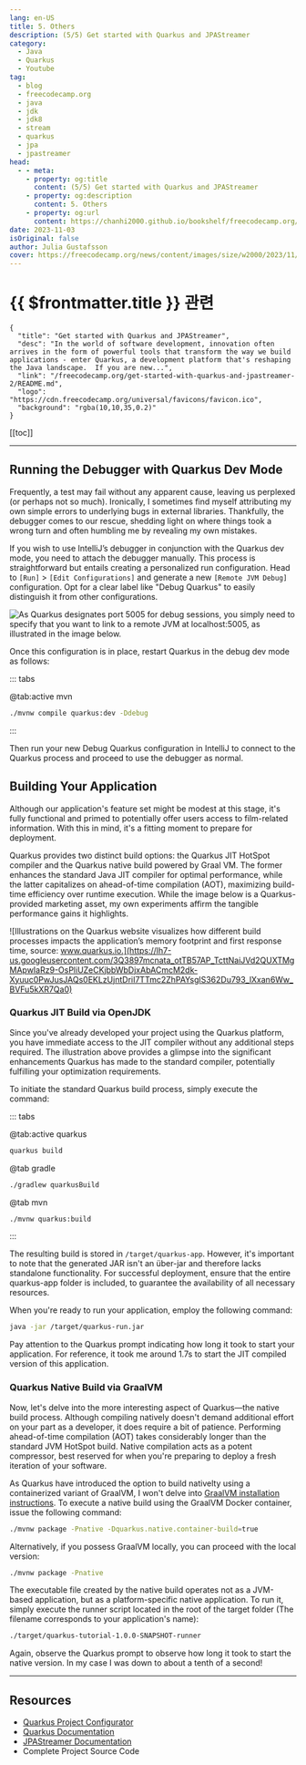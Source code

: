 ```yaml
---
lang: en-US
title: 5. Others
description: (5/5) Get started with Quarkus and JPAStreamer
category: 
  - Java
  - Quarkus
  - Youtube
tag: 
  - blog
  - freecodecamp.org
  - java
  - jdk
  - jdk8
  - stream
  - quarkus
  - jpa
  - jpastreamer
head:
  - - meta:
    - property: og:title
      content: (5/5) Get started with Quarkus and JPAStreamer
    - property: og:description
      content: 5. Others
    - property: og:url
      content: https://chanhi2000.github.io/bookshelf/freecodecamp.org/get-started-with-quarkus-and-jpastreamer-2/others.html
date: 2023-11-03
isOriginal: false
author: Julia Gustafsson
cover: https://freecodecamp.org/news/content/images/size/w2000/2023/11/jpastreamer_featureimage_update.png
---
```


# {{ $frontmatter.title }} 관련

```component VPCard
{
  "title": "Get started with Quarkus and JPAStreamer",
  "desc": "In the world of software development, innovation often arrives in the form of powerful tools that transform the way we build applications - enter Quarkus, a development platform that's reshaping the Java landscape.  If you are new...",
  "link": "/freecodecamp.org/get-started-with-quarkus-and-jpastreamer-2/README.md",
  "logo": "https://cdn.freecodecamp.org/universal/favicons/favicon.ico",
  "background": "rgba(10,10,35,0.2)"
}
```

[[toc]]

---

<SiteInfo
  name="Get started with Quarkus and JPAStreamer"
  desc="In the world of software development, innovation often arrives in the form of powerful tools that transform the way we build applications - enter Quarkus, a development platform that's reshaping the Java landscape.  If you are new..."
  url="https://freecodecamp.org/news/get-started-with-quarkus-and-jpastreamer-2/"
  logo="https://cdn.freecodecamp.org/universal/favicons/favicon.ico"
  preview="https://freecodecamp.org/news/content/images/size/w2000/2023/11/jpastreamer_featureimage_update.png"/>

<VidStack src="youtube/KZnQ5R8Kd4I" />

## Running the Debugger with Quarkus Dev Mode

Frequently, a test may fail without any apparent cause, leaving us perplexed (or perhaps not so much). Ironically, I sometimes find myself attributing my own simple errors to underlying bugs in external libraries. Thankfully, the debugger comes to our rescue, shedding light on where things took a wrong turn and often humbling me by revealing my own mistakes.

If you wish to use IntelliJ’s debugger in conjunction with the Quarkus dev mode, you need to attach the debugger manually. This process is straightforward but entails creating a personalized run configuration. Head to <FontIcon icon="iconfont icon-select"/>`[Run]` > `[Edit Configurations]` and generate a new <FontIcon icon="iconfont icon-select"/>`[Remote JVM Debug]` configuration. Opt for a clear label like "Debug Quarkus" to easily distinguish it from other configurations.

![As Quarkus designates port 5005 for debug sessions, you simply need to specify that you want to link to a remote JVM at localhost:5005, as illustrated in the image below.](https://lh7-us.googleusercontent.com/mU5yuxU9P-ZhumCGo2fRWK__nbZA4X9JJ_2hoQSTzcFCsgVMcm_O01yyj4RODjnz_GkOZ2Lj4NwclnKyij3CilIxPthGMuMOxc1EJqB8SanULs-Aq6N011tAKqjXh6yV0Ij53h4_oUlHIdY9nsm5Btk)

Once this configuration is in place, restart Quarkus in the debug dev mode as follows:

::: tabs

@tab:active mvn

```sh
./mvnw compile quarkus:dev -Ddebug
```

:::


Then run your new Debug Quarkus configuration in IntelliJ to connect to the Quarkus process and proceed to use the debugger as normal.

## Building Your Application

Although our application's feature set might be modest at this stage, it's fully functional and primed to potentially offer users access to film-related information. With this in mind, it's a fitting moment to prepare for deployment.

Quarkus provides two distinct build options: the Quarkus JIT HotSpot compiler and the Quarkus native build powered by Graal VM. The former enhances the standard Java JIT compiler for optimal performance, while the latter capitalizes on ahead-of-time compilation (AOT), maximizing build-time efficiency over runtime execution. While the image below is a Quarkus-provided marketing asset, my own experiments affirm the tangible performance gains it highlights.

![Illustrations on the Quarkus website visualizes how different build processes impacts the application’s memory footprint and first response time, source: www.quarkus.io.](https://lh7-us.googleusercontent.com/3Q3897mcnata_otTB57AP_TcttNaiJVd2QUXTMgMApwIaRz9-OsPliUZeCKjbbWbDjxAbACmcM2dk-Xyuuc0PwJusJAQs0EKLzUjntDriI7TTmc2ZhPAYsglS362Du793_lXxan6Ww_BVFu5kXR7Qa0)


### Quarkus JIT Build via OpenJDK

Since you've already developed your project using the Quarkus platform, you have immediate access to the JIT compiler without any additional steps required. The illustration above provides a glimpse into the significant enhancements Quarkus has made to the standard compiler, potentially fulfilling your optimization requirements.

To initiate the standard Quarkus build process, simply execute the command:

::: tabs 

@tab:active quarkus

```sh
quarkus build
```

@tab gradle

```sh
./gradlew quarkusBuild
```

@tab mvn

```sh
./mvnw quarkus:build
```

:::

The resulting build is stored in <FontIcon icon="fas fa-folder-open"/>`/target/quarkus-app`.  However, it's important to note that the generated JAR isn't an über-jar and therefore lacks standalone functionality. For successful deployment, ensure that the entire quarkus-app folder is included, to guarantee the availability of all necessary resources.

When you're ready to run your application, employ the following command:

```sh
java -jar /target/quarkus-run.jar
```

Pay attention to the Quarkus prompt indicating how long it took to start your application. For reference, it took me around 1.7s to start the JIT compiled version of this application.

### Quarkus Native Build via GraalVM

Now, let's delve into the more interesting aspect of Quarkus—the native build process. Although compiling natively doesn't demand additional effort on your part as a developer, it does require a bit of patience. Performing ahead-of-time compilation (AOT) takes considerably longer than the standard JVM HotSpot build. Native compilation acts as a potent compressor, best reserved for when you're preparing to deploy a fresh iteration of your software.

As Quarkus have introduced the option to build nativelty using a containerized variant of GraalVM, I won't delve into [<FontIcon icon="fas fa-globe"/>GraalVM installation instructions](https://quarkus.io/guides/building-native-image#configuring-graalvm). To execute a native build using the GraalVM Docker container, issue the following command:

```sh
./mvnw package -Pnative -Dquarkus.native.container-build=true
```

Alternatively, if you possess GraalVM locally, you can proceed with the local version:

```sh
./mvnw package -Pnative
```

The executable file created by the native build operates not as a JVM-based application, but as a platform-specific native application. To run it, simply execute the runner script located in the root of the target folder (The filename corresponds to your application's name):

```sh
./target/quarkus-tutorial-1.0.0-SNAPSHOT-runner
```

Again, observe the Quarkus prompt to observe how long it took to start the native version. In my case I was down to about a tenth of a second!

---

## Resources

- [Quarkus Project Configurator](https://code.quarkus.io/)
- [Quarkus Documentation](https://quarkus.io/guides/)
- [JPAStreamer Documentation](https://speedment.github.io/jpa-streamer/jpa-streamer/latest/introduction/introduction.html)
- Complete Project Source Code

